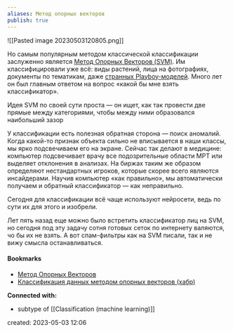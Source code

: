 ```yaml
---
aliases: Метод опорных векторов
publish: true
---
```


![[Pasted image 20230503120805.png]]


Но самым популярным методом классической классификации заслуженно является [Метод Опорных Векторов (SVM)](https://habr.com/post/105220/). Им классифицировали уже всё: виды растений, лица на фотографиях, документы по тематикам, даже [странных Playboy-моделей](https://habr.com/post/251225/). Много лет он был главным ответом на вопрос «какой бы мне взять классификатор».

Идея SVM по своей сути проста — он ищет, как так провести две прямые между категориями, чтобы между ними образовался наибольший зазор

У классификации есть полезная обратная сторона — поиск аномалий. Когда какой-то признак объекта сильно не вписывается в наши классы, мы ярко подсвечиваем его на экране. Сейчас так делают в медицине: компьютер подсвечивает врачу все подозрительные области МРТ или выделяет отклонения в анализах. На биржах таким же образом определяют нестандартных игроков, которые скорее всего являются инсайдерами. Научив компьютер «как правильно», мы автоматически получаем и обратный классификатор — как неправильно.

Сегодня для классификации всё чаще используют нейросети, ведь по сути их для этого и изобрели.

Лет пять назад еще можно было встретить классификатор лиц на SVM, но сегодня под эту задачу сотня готовых сеток по интернету валяются, чо бы их не взять. А вот спам-фильтры как на SVM писали, так и не вижу смысла останавливаться.


#### Bookmarks
- [Метод Опорных Векторов](https://ru.wikipedia.org/wiki/%D0%9C%D0%B5%D1%82%D0%BE%D0%B4_%D0%BE%D0%BF%D0%BE%D1%80%D0%BD%D1%8B%D1%85_%D0%B2%D0%B5%D0%BA%D1%82%D0%BE%D1%80%D0%BE%D0%B2)
- [Классификация данных методом опорных векторов (хабр)](https://habr.com/ru/articles/105220/)


**Connected with:**
- subtype of [[Classification (machine learning)]]



created: 2023-05-03 12:06